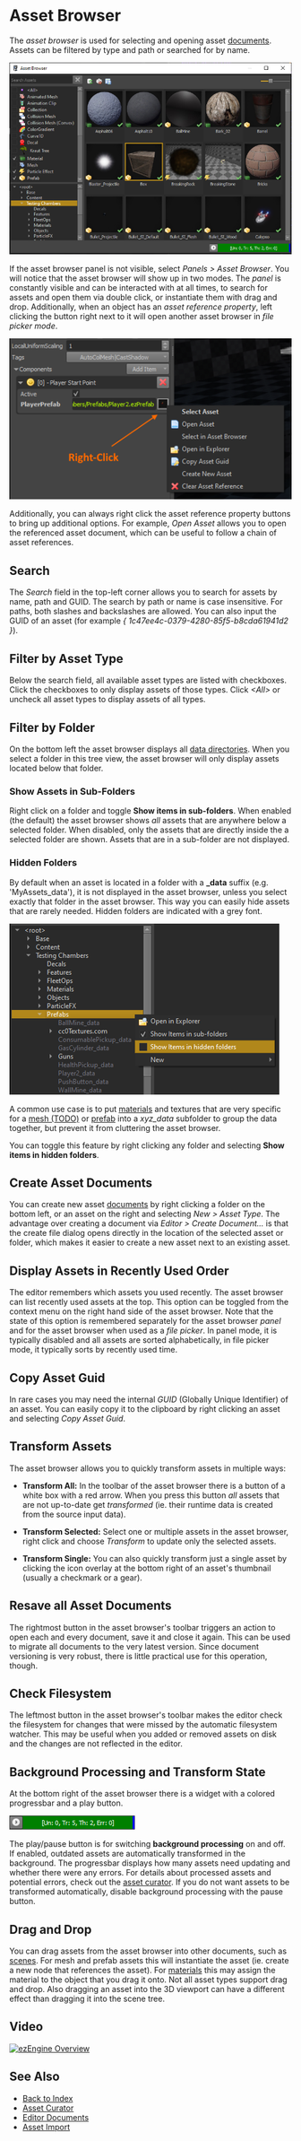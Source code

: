 # Asset Browser

The *asset browser* is used for selecting and opening asset [documents](../editor/editor-documents.md). Assets can be filtered by type and path or searched for by name.

![Asset Browser](media/asset-browser.png)

If the asset browser panel is not visible, select *Panels > Asset Browser*. You will notice that the asset browser will show up in two modes. The *panel* is constantly visible and can be interacted with at all times, to search for assets and open them via double click, or instantiate them with drag and drop. Additionally, when an object has an *asset reference property*, left clicking the button right next to it will open another asset browser in *file picker mode*.

![Asset Reference Property](media/asset-reference-button.png)

Additionally, you can always right click the asset reference property buttons to bring up additional options. For example, *Open Asset* allows you to open the referenced asset document, which can be useful to follow a chain of asset references.

## Search

The *Search* field in the top-left corner allows you to search for assets by name, path and GUID. The search by path or name is case insensitive. For paths, both slashes and backslashes are allowed. You can also input the GUID of an asset (for example *{ 1c47ee4c-0379-4280-85f5-b8cda61941d2 }*).

## Filter by Asset Type

Below the search field, all available asset types are listed with checkboxes. Click the checkboxes to only display assets of those types. Click *\<All\>* or uncheck all asset types to display assets of all types.

## Filter by Folder

On the bottom left the asset browser displays all [data directories](../projects/data-directories.md). When you select a folder in this tree view, the asset browser will only display assets located below that folder.

### Show Assets in Sub-Folders

Right click on a folder and toggle **Show items in sub-folders**. When enabled (the default) the asset browser shows *all* assets that are anywhere below a selected folder. When disabled, only the assets that are directly inside the a selected folder are shown. Assets that are in a sub-folder are not displayed.

### Hidden Folders

By default when an asset is located in a folder with a **_data** suffix (e.g. 'MyAssets_data'), it is not displayed in the asset browser, unless you select exactly that folder in the asset browser. This way you can easily hide assets that are rarely needed. Hidden folders are indicated with a grey font.

![Hidden Folders](media/hidden-folders.png)

A common use case is to put [materials](../materials/materials-overview.md) and textures that are very specific for a [mesh (TODO)](../graphics/meshes-overview.md) or [prefab](../prefabs/prefabs-overview.md) into a *xyz_data* subfolder to group the data together, but prevent it from cluttering the asset browser.

You can toggle this feature by right clicking any folder and selecting **Show items in hidden folders**.

## Create Asset Documents

You can create new asset [documents](../editor/editor-documents.md) by right clicking a folder on the bottom left, or an asset on the right and selecting *New > Asset Type*. The advantage over creating a document via *Editor > Create Document...* is that the create file dialog opens directly in the location of the selected asset or folder, which makes it easier to create a new asset next to an existing asset.

## Display Assets in Recently Used Order

The editor remembers which assets you used recently. The asset browser can list recently used assets at the top. This option can be toggled from the context menu on the right hand side of the asset browser. Note that the state of this option is remembered separately for the asset browser *panel* and for the asset browser when used as a *file picker*. In panel mode, it is typically disabled and all assets are sorted alphabetically, in file picker mode, it typically sorts by recently used time.

## Copy Asset Guid

In rare cases you may need the internal *GUID* (Globally Unique Identifier) of an asset. You can easily copy it to the clipboard by right clicking an asset and selecting *Copy Asset Guid*.

## Transform Assets

The asset browser allows you to quickly transform assets in multiple ways:

* **Transform All:** In the toolbar of the asset browser there is a button of a white box with a red arrow. When you press this button *all* assets that are not up-to-date get *transformed* (ie. their runtime data is created from the source input data).

* **Transform Selected:** Select one or multiple assets in the asset browser, right click and choose *Transform* to update only the selected assets.

* **Transform Single:** You can also quickly transform just a single asset by clicking the icon overlay at the bottom right of an asset's thumbnail (usually a checkmark or a gear).

## Resave all Asset Documents

The rightmost button in the asset browser's toolbar triggers an action to open each and every document, save it and close it again. This can be used to migrate all documents to the very latest version. Since document versioning is very robust, there is little practical use for this operation, though.

## Check Filesystem

The leftmost button in the asset browser's toolbar makes the editor check the filesystem for changes that were missed by the automatic filesystem watcher. This may be useful when you added or removed assets on disk and the changes are not reflected in the editor.

## Background Processing and Transform State

At the bottom right of the asset browser there is a widget with a colored progressbar and a play button.

![Transform Progress](media/transform-progress.png)

The play/pause button is for switching **background processing** on and off. If enabled, outdated assets are automatically transformed in the background. The progressbar displays how many assets need updating and whether there were any errors. For details about processed assets and potential errors, check out the [asset curator](asset-curator.md). If you do not want assets to be transformed automatically, disable background processing with the pause button.

## Drag and Drop

You can drag assets from the asset browser into other documents, such as [scenes](../scenes/scene-editing.md). For mesh and prefab assets this will instantiate the asset (ie. create a new node that references the asset). For [materials](../materials/materials-overview.md) this may assign the material to the object that you drag it onto. Not all asset types support drag and drop. Also dragging an asset into the 3D viewport can have a different effect than dragging it into the scene tree.

## Video

[![ezEngine Overview](https://img.youtube.com/vi/yDD6aQWgrqg/0.jpg)](https://www.youtube.com/watch?v=yDD6aQWgrqg)

## See Also

* [Back to Index](../index.md)
* [Asset Curator](asset-curator.md)
* [Editor Documents](../editor/editor-documents.md)
* [Asset Import](import-assets.md)
